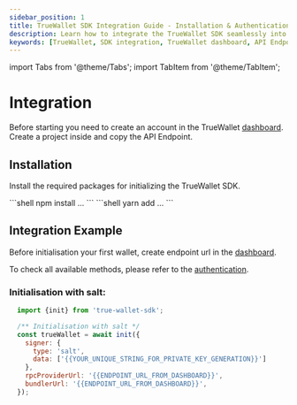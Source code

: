 ```yaml
---
sidebar_position: 1
title: TrueWallet SDK Integration Guide - Installation & Authentication
description: Learn how to integrate the TrueWallet SDK seamlessly into your projects. Follow step-by-step instructions for installation, authentication, and accessing available methods for enhanced functionality.
keywords: [TrueWallet, SDK integration, TrueWallet dashboard, API Endpoint, installation guide, authentication methods, wallet initialization, endpoint URL]
---
```

import Tabs from '@theme/Tabs';
import TabItem from '@theme/TabItem';

# Integration
Before starting you need to create an account in the TrueWallet [dashboard](https://dashboard.true-wallet.io). Create a project inside and copy the API Endpoint.

## Installation
Install the required packages for initializing the TrueWallet SDK.

<Tabs groupId="installation">
  <TabItem value="npm" label="npm">
    ```shell
    npm install ...
    ```
  </TabItem>
  <TabItem value="yarn" label="yarn">
    ```shell
    yarn add ...
    ```
  </TabItem>
</Tabs>

## Integration Example
Before initialisation your first wallet, create endpoint url in the [dashboard](https://dashboard.true-wallet.io).

To check all available methods, please refer to the [authentication](/sdk/authentication).


### Initialisation with salt:
```javascript
  import {init} from 'true-wallet-sdk';

  /** Initialisation with salt */
  const trueWallet = await init({
    signer: {
      type: 'salt',
      data: ['{{YOUR_UNIQUE_STRING_FOR_PRIVATE_KEY_GENERATION}}']
    },
    rpcProviderUrl: '{{ENDPOINT_URL_FROM_DASHBOARD}}',
    bundlerUrl: '{{ENDPOINT_URL_FROM_DASHBOARD}}',
  });
```
